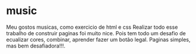 # music
Meu gostos musicas, como exercicio de html e css
Realizar todo esse trabalho de construir paginas foi muito nice.
Pois tem todo um desafio de ecualizar cores, combinar, aprender fazer um botão legal. Paginas simples, mas bem desafiadora!!!.
